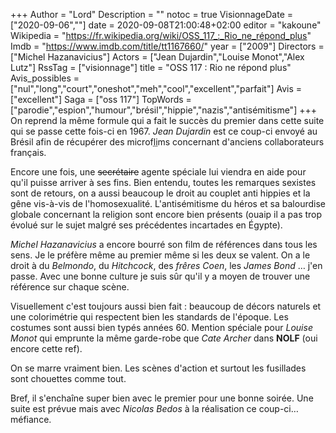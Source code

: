 +++
Author = "Lord"
Description = ""
notoc = true
VisionnageDate = ["2020-09-06",""]
date = 2020-09-08T21:00:48+02:00
editor = "kakoune"
Wikipedia = "https://fr.wikipedia.org/wiki/OSS_117_:_Rio_ne_répond_plus"
Imdb = "https://www.imdb.com/title/tt1167660/"
year = ["2009"]
Directors = ["Michel Hazanavicius"]
Actors = ["Jean Dujardin","Louise Monot","Alex Lutz"]
RssTag = ["visionnage"]
title = "OSS 117 : Rio ne répond plus"
Avis_possibles = ["nul","long","court","oneshot","meh","cool","excellent","parfait"]
Avis = ["excellent"] 
Saga = ["oss 117"]
TopWords = ["parodie","espion","humour","brésil","hippie","nazis","antisémitisme"]
+++
On reprend la même formule qui a fait le succès du premier dans cette suite qui se passe cette fois-ci en 1967.
*Jean Dujardin* est ce coup-ci envoyé au Brésil afin de récupérer des microf<abbr title="c'est voulu">li</abbr>ms concernant d'anciens collaborateurs français.

Encore une fois, une ~~secrétaire~~ agente spéciale lui viendra en aide pour qu'il puisse arriver à ses fins.
Bien entendu, toutes les remarques sexistes sont de retours, on a aussi beaucoup le droit au couplet anti hippies et la gêne vis-à-vis de l'homosexualité.
L'antisémitisme du héros et sa balourdise globale concernant la religion sont encore bien présents (ouaip il a pas trop évolué sur le sujet malgré ses précédentes incartades en Égypte).

*Michel Hazanavicius* a encore bourré son film de références dans tous les sens.
Je le préfère même au premier même si les deux se valent.
On a le droit à du *Belmondo*, du *Hitchcock*, des *frêres Coen*, les *James Bond* … j'en passe.
Avec une bonne culture je suis sûr qu'il y a moyen de trouver une référence sur chaque scène.

Visuellement c'est toujours aussi bien fait : beaucoup de décors naturels et une colorimétrie qui respectent bien les standards de l'époque.
Les costumes sont aussi bien typés années 60.
Mention spéciale pour *Louise Monot* qui emprunte la même garde-robe que *Cate Archer* dans **NOLF** (oui encore cette ref).

On se marre vraiment bien.
Les scènes d'action et surtout les fusillades sont chouettes comme tout.

Bref, il s'enchaîne super bien avec le premier pour une bonne soirée.
Une suite est prévue mais avec *Nicolas Bedos* à la réalisation ce coup-ci… méfiance.

